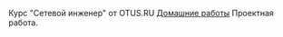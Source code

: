 Курс "Сетевой инженер" от OTUS.RU
    [Домашние работы](<https://github.com/SergPolarin/otus-education/blob/master/homework>)
    Проектная работа.
